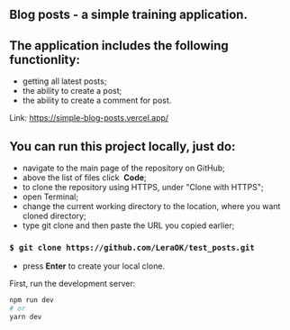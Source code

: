 ## Blog posts -  a simple training application.

## The application includes the following functionlity:

* getting all latest posts;
* the ability to create a post;
* the ability to create a comment for post.


Link:  https://simple-blog-posts.vercel.app/

## You can run this project locally, just do:
* navigate to the main page of the repository on GitHub;
* above the list of files click  **Code**;
* to clone the repository using HTTPS, under "Clone with HTTPS";
* open Terminal;
* change the current working directory to the location, where you want cloned directory;
* type git clone and then paste the URL you copied earlier;
### `$ git clone https://github.com/LeraOK/test_posts.git`
* press **Enter** to create your local clone.


First, run the development server:

```bash
npm run dev
# or
yarn dev
```
